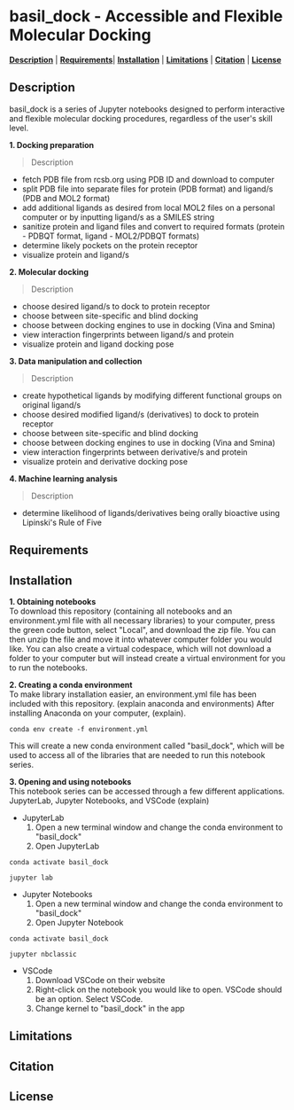 # **basil_dock - Accessible and Flexible Molecular Docking**
[**Description**](#description) | [**Requirements**](#requirements)| [**Installation**](#installation) | [**Limitations**](#limitations) | [**Citation**](#citation) | [**License**](#license)

## Description
basil_dock is a series of Jupyter notebooks designed to perform interactive and flexible molecular docking procedures, regardless of the user's skill level. <br>

**1. Docking preparation**
> Description
  - fetch PDB file from rcsb.org using PDB ID and download to computer
  - split PDB file into separate files for protein (PDB format) and ligand/s (PDB and MOL2 format)
  - add additional ligands as desired from local MOL2 files on a personal computer or by inputting ligand/s as a SMILES string
  - sanitize protein and ligand files and convert to required formats (protein - PDBQT format, ligand - MOL2/PDBQT formats)
  - determine likely pockets on the protein receptor
  - visualize protein and ligand/s <br>
  
**2. Molecular docking**
> Description
  - choose desired ligand/s to dock to protein receptor
  - choose between site-specific and blind docking
  - choose between docking engines to use in docking (Vina and Smina)
  - view interaction fingerprints between ligand/s and protein
  - visualize protein and ligand docking pose  <br>
  
**3. Data manipulation and collection**
> Description
  - create hypothetical ligands by modifying different functional groups on original ligand/s
  - choose desired modified ligand/s (derivatives) to dock to protein receptor
  - choose between site-specific and blind docking
  - choose between docking engines to use in docking (Vina and Smina)
  - view interaction fingerprints between derivative/s and protein
  - visualize protein and derivative docking pose <br>

**4. Machine learning analysis**
> Description
  - determine likelihood of ligands/derivatives being orally bioactive using Lipinski's Rule of Five <br>

## Requirements

## Installation

**1. Obtaining notebooks** <br>
To download this repository (containing all notebooks and an environment.yml file with all necessary libraries) to your computer, press the green code button, select "Local", and download the zip file. You can then unzip the file and move it into whatever computer folder you would like.
You can also create a virtual codespace, which will not download a folder to your computer but will instead create a virtual environment for you to run the notebooks.

**2. Creating a conda environment** <br>
To make library installation easier, an environment.yml file has been included with this repository. (explain anaconda and environments)
After installing Anaconda on your computer, (explain).
```
conda env create -f environment.yml
```
This will create a new conda environment called "basil_dock", which will be used to access all of the libraries that are needed to run this notebook series.

**3. Opening and using notebooks** <br>
This notebook series can be accessed through a few different applications. JupyterLab, Jupyter Notebooks, and VSCode (explain)
  - JupyterLab
    1. Open a new terminal window and change the conda environment to "basil_dock" <br>
    2. Open JupyterLab <br>
```
conda activate basil_dock
```
```
jupyter lab
```
  - Jupyter Notebooks
    1. Open a new terminal window and change the conda environment to "basil_dock" <br>
    2. Open Jupyter Notebook <br>
```
conda activate basil_dock
``` 
```
jupyter nbclassic
```
  - VSCode
    1. Download VSCode on their website
    2. Right-click on the notebook you would like to open. VSCode should be an option. Select VSCode.
    3. Change kernel to "basil_dock" in the app

## Limitations

## Citation

## License
